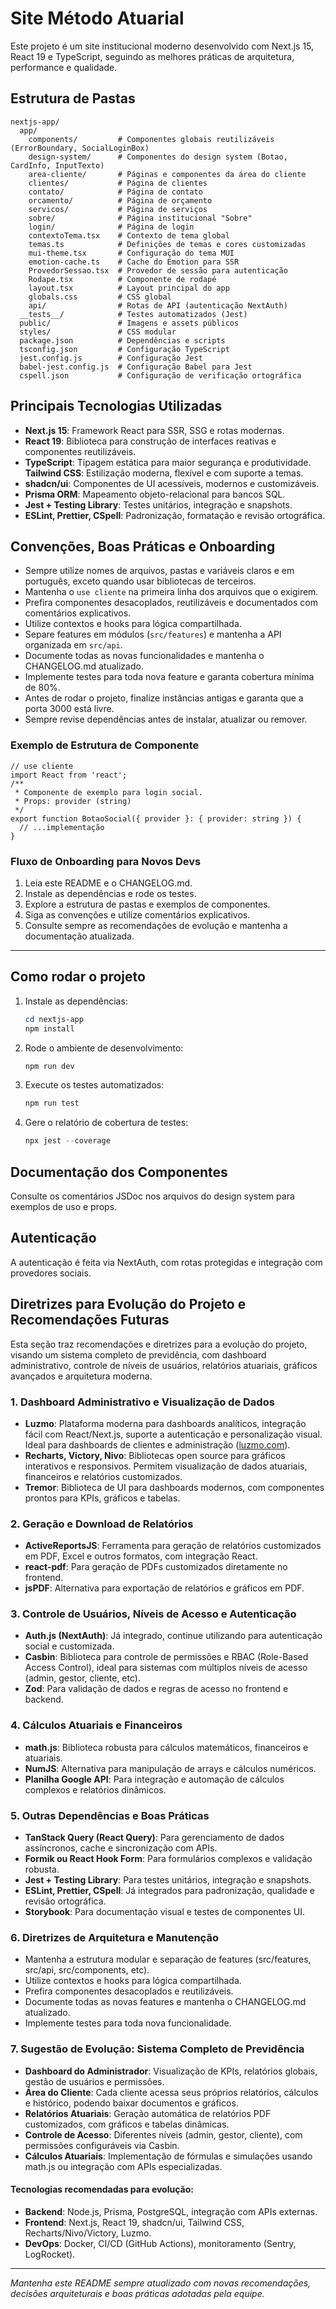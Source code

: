 # Site Método Atuarial

Este projeto é um site institucional moderno desenvolvido com Next.js 15, React 19 e TypeScript, seguindo as melhores práticas de arquitetura, performance e qualidade.

## Estrutura de Pastas

```
nextjs-app/
  app/
    components/         # Componentes globais reutilizáveis (ErrorBoundary, SocialLoginBox)
    design-system/      # Componentes do design system (Botao, CardInfo, InputTexto)
    area-cliente/       # Páginas e componentes da área do cliente
    clientes/           # Página de clientes
    contato/            # Página de contato
    orcamento/          # Página de orçamento
    servicos/           # Página de serviços
    sobre/              # Página institucional "Sobre"
    login/              # Página de login
    contextoTema.tsx    # Contexto de tema global
    temas.ts            # Definições de temas e cores customizadas
    mui-theme.tsx       # Configuração do tema MUI
    emotion-cache.ts    # Cache do Emotion para SSR
    ProvedorSessao.tsx  # Provedor de sessão para autenticação
    Rodape.tsx          # Componente de rodapé
    layout.tsx          # Layout principal do app
    globals.css         # CSS global
    api/                # Rotas de API (autenticação NextAuth)
  __tests__/            # Testes automatizados (Jest)
  public/               # Imagens e assets públicos
  styles/               # CSS modular
  package.json          # Dependências e scripts
  tsconfig.json         # Configuração TypeScript
  jest.config.js        # Configuração Jest
  babel-jest.config.js  # Configuração Babel para Jest
  cspell.json           # Configuração de verificação ortográfica
```


## Principais Tecnologias Utilizadas

- **Next.js 15**: Framework React para SSR, SSG e rotas modernas.
- **React 19**: Biblioteca para construção de interfaces reativas e componentes reutilizáveis.
- **TypeScript**: Tipagem estática para maior segurança e produtividade.
**Tailwind CSS**: Estilização moderna, flexível e com suporte a temas.
- **shadcn/ui**: Componentes de UI acessíveis, modernos e customizáveis.
- **Prisma ORM**: Mapeamento objeto-relacional para bancos SQL.
- **Jest + Testing Library**: Testes unitários, integração e snapshots.
- **ESLint, Prettier, CSpell**: Padronização, formatação e revisão ortográfica.

## Convenções, Boas Práticas e Onboarding

- Sempre utilize nomes de arquivos, pastas e variáveis claros e em português, exceto quando usar bibliotecas de terceiros.
- Mantenha o `use cliente` na primeira linha dos arquivos que o exigirem.
- Prefira componentes desacoplados, reutilizáveis e documentados com comentários explicativos.
- Utilize contextos e hooks para lógica compartilhada.
- Separe features em módulos (`src/features`) e mantenha a API organizada em `src/api`.
- Documente todas as novas funcionalidades e mantenha o CHANGELOG.md atualizado.
- Implemente testes para toda nova feature e garanta cobertura mínima de 80%.
- Antes de rodar o projeto, finalize instâncias antigas e garanta que a porta 3000 está livre.
- Sempre revise dependências antes de instalar, atualizar ou remover.

### Exemplo de Estrutura de Componente
```tsx
// use cliente
import React from 'react';
/**
 * Componente de exemplo para login social.
 * Props: provider (string)
 */
export function BotaoSocial({ provider }: { provider: string }) {
  // ...implementação
}
```

### Fluxo de Onboarding para Novos Devs
1. Leia este README e o CHANGELOG.md.
2. Instale as dependências e rode os testes.
3. Explore a estrutura de pastas e exemplos de componentes.
4. Siga as convenções e utilize comentários explicativos.
5. Consulte sempre as recomendações de evolução e mantenha a documentação atualizada.

---

## Como rodar o projeto
1. Instale as dependências:
   ```powershell
   cd nextjs-app
   npm install
   ```
2. Rode o ambiente de desenvolvimento:
   ```powershell
   npm run dev
   ```
3. Execute os testes automatizados:
   ```powershell
   npm run test
   ```
4. Gere o relatório de cobertura de testes:
   ```powershell
   npx jest --coverage
   ```

## Documentação dos Componentes
Consulte os comentários JSDoc nos arquivos do design system para exemplos de uso e props.

## Autenticação
A autenticação é feita via NextAuth, com rotas protegidas e integração com provedores sociais.


## Diretrizes para Evolução do Projeto e Recomendações Futuras

Esta seção traz recomendações e diretrizes para a evolução do projeto, visando um sistema completo de previdência, com dashboard administrativo, controle de níveis de usuários, relatórios atuariais, gráficos avançados e arquitetura moderna.

### 1. Dashboard Administrativo e Visualização de Dados
- **Luzmo**: Plataforma moderna para dashboards analíticos, integração fácil com React/Next.js, suporte a autenticação e personalização visual. Ideal para dashboards de clientes e administração ([luzmo.com](https://www.luzmo.com/)).
- **Recharts, Victory, Nivo**: Bibliotecas open source para gráficos interativos e responsivos. Permitem visualização de dados atuariais, financeiros e relatórios customizados.
- **Tremor**: Biblioteca de UI para dashboards modernos, com componentes prontos para KPIs, gráficos e tabelas.

### 2. Geração e Download de Relatórios
- **ActiveReportsJS**: Ferramenta para geração de relatórios customizados em PDF, Excel e outros formatos, com integração React.
- **react-pdf**: Para geração de PDFs customizados diretamente no frontend.
- **jsPDF**: Alternativa para exportação de relatórios e gráficos em PDF.

### 3. Controle de Usuários, Níveis de Acesso e Autenticação
- **Auth.js (NextAuth)**: Já integrado, continue utilizando para autenticação social e customizada.
- **Casbin**: Biblioteca para controle de permissões e RBAC (Role-Based Access Control), ideal para sistemas com múltiplos níveis de acesso (admin, gestor, cliente, etc).
- **Zod**: Para validação de dados e regras de acesso no frontend e backend.

### 4. Cálculos Atuariais e Financeiros
- **math.js**: Biblioteca robusta para cálculos matemáticos, financeiros e atuariais.
- **NumJS**: Alternativa para manipulação de arrays e cálculos numéricos.
- **Planilha Google API**: Para integração e automação de cálculos complexos e relatórios dinâmicos.

### 5. Outras Dependências e Boas Práticas
- **TanStack Query (React Query)**: Para gerenciamento de dados assíncronos, cache e sincronização com APIs.
- **Formik ou React Hook Form**: Para formulários complexos e validação robusta.
- **Jest + Testing Library**: Para testes unitários, integração e snapshots.
- **ESLint, Prettier, CSpell**: Já integrados para padronização, qualidade e revisão ortográfica.
- **Storybook**: Para documentação visual e testes de componentes UI.

### 6. Diretrizes de Arquitetura e Manutenção
- Mantenha a estrutura modular e separação de features (src/features, src/api, src/components, etc).
- Utilize contextos e hooks para lógica compartilhada.
- Prefira componentes desacoplados e reutilizáveis.
- Documente todas as novas features e mantenha o CHANGELOG.md atualizado.
- Implemente testes para toda nova funcionalidade.

### 7. Sugestão de Evolução: Sistema Completo de Previdência
- **Dashboard do Administrador**: Visualização de KPIs, relatórios globais, gestão de usuários e permissões.
- **Área do Cliente**: Cada cliente acessa seus próprios relatórios, cálculos e histórico, podendo baixar documentos e gráficos.
- **Relatórios Atuariais**: Geração automática de relatórios PDF customizados, com gráficos e tabelas dinâmicas.
- **Controle de Acesso**: Diferentes níveis (admin, gestor, cliente), com permissões configuráveis via Casbin.
- **Cálculos Atuariais**: Implementação de fórmulas e simulações usando math.js ou integração com APIs especializadas.

#### Tecnologias recomendadas para evolução:
- **Backend**: Node.js, Prisma, PostgreSQL, integração com APIs externas.
- **Frontend**: Next.js, React 19, shadcn/ui, Tailwind CSS, Recharts/Nivo/Victory, Luzmo.
- **DevOps**: Docker, CI/CD (GitHub Actions), monitoramento (Sentry, LogRocket).

---
*Mantenha este README sempre atualizado com novas recomendações, decisões arquiteturais e boas práticas adotadas pela equipe.*
